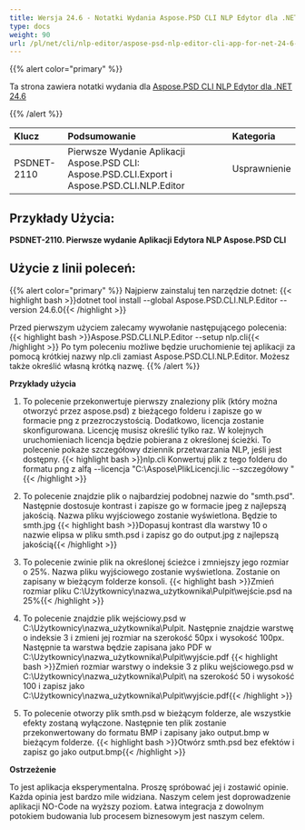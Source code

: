 ```yaml
---
title: Wersja 24.6 - Notatki Wydania Aspose.PSD CLI NLP Edytor dla .NET
type: docs
weight: 90
url: /pl/net/cli/nlp-editor/aspose-psd-nlp-editor-cli-app-for-net-24-6-release-notes/
---
```

{{% alert color="primary" %}}

Ta strona zawiera notatki wydania dla [Aspose.PSD CLI NLP Edytor dla .NET 24.6](https://www.nuget.org/packages/Aspose.PSD.CLI.NLP.Editor/)

{{% /alert %}}

| **Klucz**   | **Podsumowanie**                                                                           | **Kategoria** |
|:------------|:--------------------------------------------------------------------------------------------|:-------------|
| PSDNET-2110 | Pierwsze Wydanie Aplikacji Aspose.PSD CLI: Aspose.PSD.CLI.Export i Aspose.PSD.CLI.NLP.Editor |  Usprawnienie |


## **Przykłady Użycia:**

**PSDNET-2110. Pierwsze wydanie Aplikacji Edytora NLP Aspose.PSD CLI**

## **Użycie z linii poleceń:**

{{% alert color="primary" %}}
Najpierw zainstaluj ten narzędzie dotnet:
{{< highlight bash >}}dotnet tool install --global Aspose.PSD.CLI.NLP.Editor --version 24.6.0{{< /highlight >}}

Przed pierwszym użyciem zalecamy wywołanie następującego polecenia:
{{< highlight bash >}}Aspose.PSD.CLI.NLP.Editor --setup nlp.cli{{< /highlight >}}
Po tym poleceniu możliwe będzie uruchomienie tej aplikacji za pomocą krótkiej nazwy nlp.cli zamiast Aspose.PSD.CLI.NLP.Editor. Możesz także określić własną krótką nazwę.
{{% /alert %}}

**Przykłady użycia**

1. To polecenie przekonwertuje pierwszy znaleziony plik (który można otworzyć przez aspose.psd) z bieżącego folderu i zapisze go w formacie png z przezroczystością. Dodatkowo, licencja zostanie skonfigurowana. Licencję musisz określić tylko raz. W kolejnych uruchomieniach licencja będzie pobierana z określonej ścieżki. To polecenie pokaże szczegółowy dziennik przetwarzania NLP, jeśli jest dostępny. 
{{< highlight bash >}}nlp.cli Konwertuj plik z tego folderu do formatu png z alfą --licencja "C:\Aspose\PlikLicencji.lic --szczegółowy "{{< /highlight >}}

2. To polecenie znajdzie plik o najbardziej podobnej nazwie do "smth.psd". Następnie dostosuje kontrast i zapisze go w formacie jpeg z najlepszą jakością. Nazwa pliku wyjściowego zostanie wyświetlona. Będzie to smth.jpg 
{{< highlight bash >}}Dopasuj kontrast dla warstwy 10 o nazwie elipsa w pliku smth.psd i zapisz go do output.jpg z najlepszą jakością{{< /highlight >}}

3. To polecenie zwinie plik na określonej ścieżce i zmniejszy jego rozmiar o 25%. Nazwa pliku wyjściowego zostanie wyświetlona. Zostanie on zapisany w bieżącym folderze konsoli.
{{< highlight bash >}}Zmień rozmiar pliku C:\Użytkownicy\nazwa_użytkownika\Pulpit\wejście.psd na 25%{{< /highlight >}}

4. To polecenie znajdzie plik wejściowy.psd w C:\Użytkownicy\nazwa_użytkownika\Pulpit\. Następnie znajdzie warstwę o indeksie 3 i zmieni jej rozmiar na szerokość 50px i wysokość 100px. Następnie ta warstwa będzie zapisana jako PDF w C:\Użytkownicy\nazwa_użytkownika\Pulpit\wyjście.pdf
{{< highlight bash >}}Zmień rozmiar warstwy o indeksie 3 z pliku wejściowego.psd w C:\Użytkownicy\nazwa_użytkownika\Pulpit\ na szerokość 50 i wysokość 100 i zapisz jako C:\Użytkownicy\nazwa_użytkownika\Pulpit\wyjście.pdf{{< /highlight >}}

 5. To polecenie otworzy plik smth.psd w bieżącym folderze, ale wszystkie efekty zostaną wyłączone. Następnie ten plik zostanie przekonwertowany do formatu BMP i zapisany jako output.bmp w bieżącym folderze.
 {{< highlight bash >}}Otwórz smth.psd bez efektów i zapisz go jako output.bmp{{< /highlight >}}

**Ostrzeżenie**

To jest aplikacja eksperymentalna. Proszę spróbować jej i zostawić opinie. Każda opinia jest bardzo mile widziana. Naszym celem jest doprowadzenie aplikacji NO-Code na wyższy poziom. Łatwa integracja z dowolnym potokiem budowania lub procesem biznesowym jest naszym celem.
